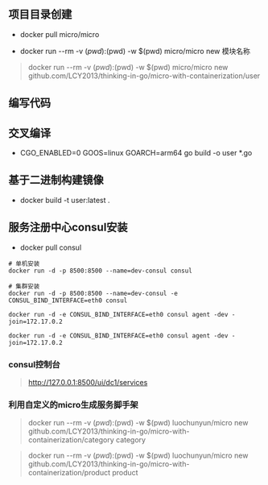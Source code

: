 ## 项目目录创建

- docker pull micro/micro

- docker run --rm -v $(pwd):$(pwd) -w $(pwd) micro/micro new 模块名称

> docker run --rm -v $(pwd):$(pwd) -w $(pwd) micro/micro new github.com/LCY2013/thinking-in-go/micro-with-containerization/user

## 编写代码

## 交叉编译

- CGO_ENABLED=0 GOOS=linux GOARCH=arm64 go build -o user *.go

## 基于二进制构建镜像

- docker build -t user:latest .

## 服务注册中心consul安装

- docker pull consul

```shell
# 单机安装
docker run -d -p 8500:8500 --name=dev-consul consul

# 集群安装
docker run -d -p 8500:8500 --name=dev-consul -e CONSUL_BIND_INTERFACE=eth0 consul

docker run -d -e CONSUL_BIND_INTERFACE=eth0 consul agent -dev -join=172.17.0.2

docker run -d -e CONSUL_BIND_INTERFACE=eth0 consul agent -dev -join=172.17.0.2
```

### consul控制台

> http://127.0.0.1:8500/ui/dc1/services

### 利用自定义的micro生成服务脚手架

> docker run --rm -v $(pwd):$(pwd) -w $(pwd) luochunyun/micro new github.com/LCY2013/thinking-in-go/micro-with-containerization/category category

> docker run --rm -v $(pwd):$(pwd) -w $(pwd) luochunyun/micro new github.com/LCY2013/thinking-in-go/micro-with-containerization/product product

